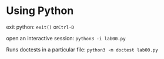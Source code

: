 # Using Python

exit python: `exit()` or`Ctrl-D`

open an interactive session: `python3 -i lab00.py`

Runs doctests in a particular file: `python3 -m doctest lab00.py`